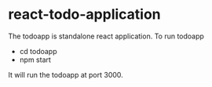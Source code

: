 # react-todo-application
The todoapp is standalone react application.  To run todoapp 

<ul>
<li> cd todoapp </li>
<li> npm start </li>
</ul>

It will run the todoapp at port 3000.
